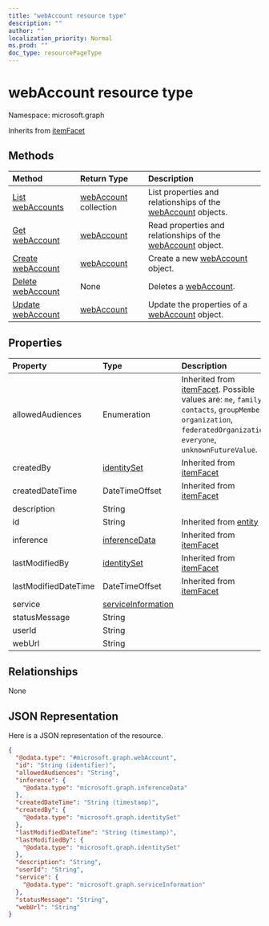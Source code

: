 ```yaml
---
title: "webAccount resource type"
description: ""
author: ""
localization_priority: Normal
ms.prod: ""
doc_type: resourcePageType
---
```


# webAccount resource type


Namespace: microsoft.graph




Inherits from [itemFacet](../resources/itemfacet.md)

## Methods
|Method|Return Type|Description|
|:---|:---|:---|
|[List webAccounts](../api/webaccount-list.md)|[webAccount](../resources/webaccount.md) collection|List properties and relationships of the [webAccount](../resources/webaccount.md) objects.|
|[Get webAccount](../api/webaccount-get.md)|[webAccount](../resources/webaccount.md)|Read properties and relationships of the [webAccount](../resources/webaccount.md) object.|
|[Create webAccount](../api/webaccount-create.md)|[webAccount](../resources/webaccount.md)|Create a new [webAccount](../resources/webaccount.md) object.|
|[Delete webAccount](../api/webaccount-delete.md)|None|Deletes a [webAccount](../resources/webaccount.md).|
|[Update webAccount](../api/webaccount-update.md)|[webAccount](../resources/webaccount.md)|Update the properties of a [webAccount](../resources/webaccount.md) object.|

## Properties
|Property|Type|Description|
|:---|:---|:---|
|allowedAudiences|Enumeration| Inherited from [itemFacet](../resources/itemfacet.md). Possible values are: `me`, `family`, `contacts`, `groupMembers`, `organization`, `federatedOrganizations`, `everyone`, `unknownFutureValue`.|
|createdBy|[identitySet](../resources/identityset.md)| Inherited from [itemFacet](../resources/itemfacet.md)|
|createdDateTime|DateTimeOffset| Inherited from [itemFacet](../resources/itemfacet.md)|
|description|String||
|id|String| Inherited from [entity](../resources/entity.md)|
|inference|[inferenceData](../resources/inferencedata.md)| Inherited from [itemFacet](../resources/itemfacet.md)|
|lastModifiedBy|[identitySet](../resources/identityset.md)| Inherited from [itemFacet](../resources/itemfacet.md)|
|lastModifiedDateTime|DateTimeOffset| Inherited from [itemFacet](../resources/itemfacet.md)|
|service|[serviceInformation](../resources/serviceinformation.md)||
|statusMessage|String||
|userId|String||
|webUrl|String||

## Relationships
None

## JSON Representation
Here is a JSON representation of the resource.
<!-- {
  "blockType": "resource",
  "keyProperty": "id",
  "@odata.type": "microsoft.graph.webAccount",
  "baseType": "microsoft.graph.itemFacet",
  "openType": false
}
-->
``` json
{
  "@odata.type": "#microsoft.graph.webAccount",
  "id": "String (identifier)",
  "allowedAudiences": "String",
  "inference": {
    "@odata.type": "microsoft.graph.inferenceData"
  },
  "createdDateTime": "String (timestamp)",
  "createdBy": {
    "@odata.type": "microsoft.graph.identitySet"
  },
  "lastModifiedDateTime": "String (timestamp)",
  "lastModifiedBy": {
    "@odata.type": "microsoft.graph.identitySet"
  },
  "description": "String",
  "userId": "String",
  "service": {
    "@odata.type": "microsoft.graph.serviceInformation"
  },
  "statusMessage": "String",
  "webUrl": "String"
}
```

